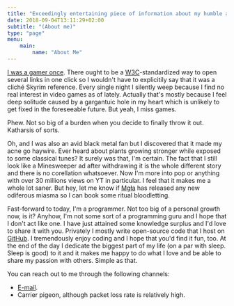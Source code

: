 ```yaml
---
title: "Exceedingly entertaining piece of information about my humble and awe-inspiring persona"
date: 2018-09-04T13:11:29+02:00
subtitle: "(About me)"
type: "page"
menu: 
    main:
        name: "About Me"
---
```

[I was a gamer once](https://steamcommunity.com/id/izdwuut/recommended). There ought to be a [W3C](https://www.w3.org/)-standardized way to open several links in one click so I wouldn't have to explicitily say that it was a cliché Skyrim reference. Every single night I silently weep because I find no real interest in video games as of lately. Actually that's mostly because I feel deep solitude caused by a gargantuic hole in my heart which is unlikely to get fixed in the foreseeable future. But yeah, I miss games.

Phew. Not so big of a burden when you decide to finally throw it out. Katharsis of sorts.

Oh, and I was also an avid black metal fan but I discovered that it made my acne go haywire. Ever heard about plants growing stronger while exposed to some classical tunes? It surely was that, I'm certain. The fact that I still look like a Minesweeper ad after withdrawing it is the whole different story and there is no corellation whatsoever. Now I'm more into pop or anything with over 30 millions views on YT in particular. I feel that it makes me a whole lot saner. But hey, let me know if [Mgła](https://www.youtube.com/watch?v=Dt5_hI3ySCw) has released any new odiferous miasma so I can book some ritual bloodletting.

Fast-forward to today, I'm a programmer. Not too big of a personal growth now, is it? Anyhow, I'm not some sort of a programming guru and I hope that I don't act like one. I have just attained some knowledge surplus and I'd love to share it with you. Privately I mostly write open-source code that I host on [GitHub](https://github.com/izdwuut). I tremendously enjoy coding and I hope that you'd find it fun, too. At the end of the day I dedicate the biggest part of my life (on a par with sleep. Sleep is good) to it and it makes me happy to do what I love and be able to share my passion with others. Simple as that.  

You can reach out to me through the following channels:

* [E-mail](mailto:izdwuut@gmail.com).
* Carrier pigeon, although packet loss rate is relatively high.